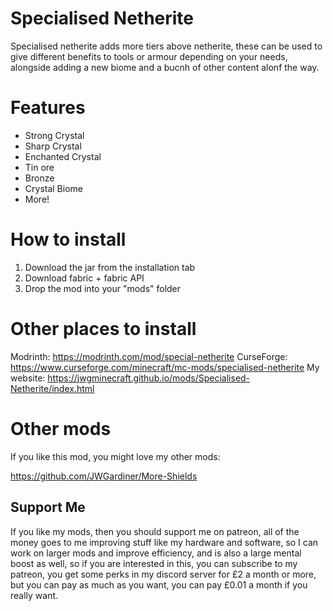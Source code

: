 # Specialised Netherite

Specialised netherite adds more tiers above netherite, these can be used to give different benefits to tools or armour depending on your needs, alongside adding a new biome and a bucnh of other content alonf the way.

# Features

- Strong Crystal
- Sharp Crystal
- Enchanted Crystal
- Tin ore
- Bronze
- Crystal Biome
- More!

# How to install

1. Download the jar from the installation tab
2. Download fabric + fabric API
3. Drop the mod into your "mods" folder

# Other places to install

Modrinth: https://modrinth.com/mod/special-netherite
CurseForge: https://www.curseforge.com/minecraft/mc-mods/specialised-netherite
My website: https://jwgminecraft.github.io/mods/Specialised-Netherite/index.html

# Other mods

If you like this mod, you might love my other mods:

https://github.com/JWGardiner/More-Shields

## Support Me

If you like my mods, then you should support me on patreon, all of the money goes to me improving stuff like my hardware and software, so I can work on larger mods and improve efficiency, and is also a large mental boost as well, so if you are interested in this, you can subscribe to my patreon, you get some perks in my discord server for £2 a month or more, but you can pay as much as you want, you can pay £0.01 a month if you really want.
